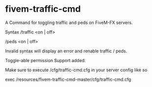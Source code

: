 # fivem-traffic-cmd
A Command for toggling traffic and peds on FiveM-FX servers. 

Syntax 
/traffic <on | off>

/peds <on | off>


Invalid syntax will display an error and renable traffic / peds.

Toggle-able permission Support added.

Make sure to execute /cfg/traffic-cmd.cfg in your server config like so

exec /resources/fivem-traffic-cmd-master/cfg/traffic-cmd.cfg 
